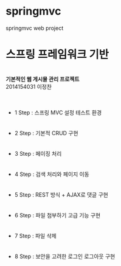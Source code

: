 # springmvc
springmvc web project 

<h1>스프링 프레임워크 기반</h1> <br>
<strong>기본적인 웹 게시물 관리 프로젝트</strong> <br>
2014154031 이정찬 <br><br><br>
<ul>
  <li>1 Step : 스프링 MVC 설정 테스트 환경</li><br><br>
  <li>2 Step : 기본적 CRUD 구현</li><br><br>
  <li>3 Step : 페이징 처리</li><br><br>
  <li>4 Step : 검색 처리와 페이지 이동</li><br><br>
  <li>5 Step : REST 방식 + AJAX로 댓글 구현</li><br><br>
  <li>6 Step : 파일 첨부하기 고급 기능 구현</li><br><br>
  <li>7 Step : 파일 삭제 </li><br><br>
  <li>8 Step : 보안을 고려한 로그인 로그아웃 구현</li><br>
</ul>
